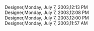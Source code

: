 ﻿Designer,Monday, July 7, 2003,12:13 PM  Designer,Monday, July 7, 2003,12:08 PM  Designer,Monday, July 7, 2003,12:00 PM  Designer,Monday, July 7, 2003,11:57 AM